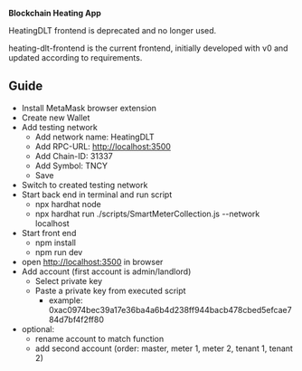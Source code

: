 **Blockchain Heating App**

HeatingDLT frontend is deprecated and no longer used.

heating-dlt-frontend is the current frontend, initially developed with v0 and updated according to requirements.

## Guide

- Install MetaMask browser extension
- Create new Wallet
- Add testing network
  - Add network name: HeatingDLT
  - Add RPC-URL: <http://localhost:3500>
  - Add Chain-ID: 31337
  - Add Symbol: TNCY
  - Save
- Switch to created testing network
- Start back end in terminal and run script
  - npx hardhat node
  - npx hardhat run ./scripts/SmartMeterCollection.js --network localhost
- Start front end
  - npm install
  - npm run dev
- open <http://localhost:3500> in browser
- Add account (first account is admin/landlord)
  - Select private key
  - Paste a private key from executed script
    - example: 0xac0974bec39a17e36ba4a6b4d238ff944bacb478cbed5efcae784d7bf4f2ff80
- optional:
  - rename account to match function
  - add second account (order: master, meter 1, meter 2, tenant 1, tenant 2)
